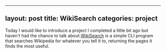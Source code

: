 ---
layout: post
title: WikiSearch
categories: project
----

Today I would like to introduce a project I completed a little bit ago
but haven't had the chance to talk
about.[WikiSearch](https://github.com/bryceandress/Projects/blob/master/pyhton_projects/wikipediaSearch) is a simple CLI 
program that searches Wikipedia for whatever you tell it to, returning
the pages it finds the most useful.

